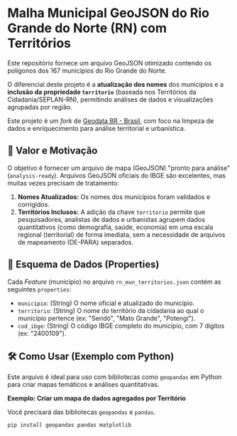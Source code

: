 # Malha Municipal GeoJSON do Rio Grande do Norte (RN) com Territórios

Este repositório fornece um arquivo GeoJSON otimizado contendo os polígonos dos 167 municípios do Rio Grande do Norte.

O diferencial deste projeto é a **atualização dos nomes** dos municípios e a **inclusão da propriedade `territorio`** (baseada nos Territórios da Cidadania/SEPLAN-RN), permitindo análises de dados e visualizações agrupadas por região.

Este projeto é um *fork* de [Geodata BR - Brasil](https://github.com/tbrugz/geodata-br), com foco na limpeza de dados e enriquecimento para análise territorial e urbanística.

## 🚀 Valor e Motivação

O objetivo é fornecer um arquivo de mapa (GeoJSON) "pronto para análise" (`analysis-ready`). Arquivos GeoJSON oficiais do IBGE são excelentes, mas muitas vezes precisam de tratamento:

1.  **Nomes Atualizados:** Os nomes dos municípios foram validados e corrigidos.
2.  **Territórios Inclusos:** A adição da chave `territorio` permite que pesquisadores, analistas de dados e urbanistas agrupem dados quantitativos (como demografia, saúde, economia) em uma escala regional (territorial) de forma imediata, sem a necessidade de arquivos de mapeamento (DE-PARA) separados.

## 💾 Esquema de Dados (Properties)

Cada *Feature* (município) no arquivo `rn_mun_territorios.json` contém as seguintes `properties`:

* `municipio`: (String) O nome oficial e atualizado do município.
* `territorio`: (String) O nome do território da cidadania ao qual o município pertence (ex: "Seridó", "Mato Grande", "Potengi").
* `cod_ibge`: (String) O código IBGE completo do município, com 7 dígitos (ex: "2400109").

## 🛠️ Como Usar (Exemplo com Python)

Este arquivo é ideal para uso com bibliotecas como `geopandas` em Python para criar mapas temáticos e análises quantitativas.

**Exemplo: Criar um mapa de dados agregados por Território**

Você precisará das bibliotecas `geopandas` e `pandas`.
```bash
pip install geopandas pandas matplotlib
